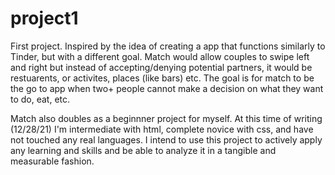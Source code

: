 # project1
First project. Inspired by the idea of creating a app that functions similarly to Tinder, but with a different goal. Match would allow couples to swipe left and right 
but instead of accepting/denying potential partners, it would be restuarents, or activites, places (like bars) etc. The goal is for match to be the go to app when
two+ people cannot make a decision on what they want to do, eat, etc. 

Match also doubles as a beginnner project for myself. At this time of writing (12/28/21) I'm intermediate with html, complete novice with css, and have not touched any 
real languages. I intend to use this project to actively apply any learning and skills and be able to analyze it in a tangible and measurable fashion. 
